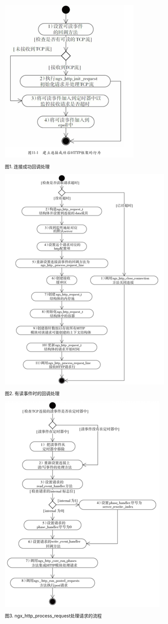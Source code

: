 ![1](/assets/连接.png)

图1.  连接成功回调处理

![2](/assets/处理读.png)

图2. 有读事件时的回调处理

![](/assets/处理请求.png)

图3. ngx_http_process_request处理请求的流程

